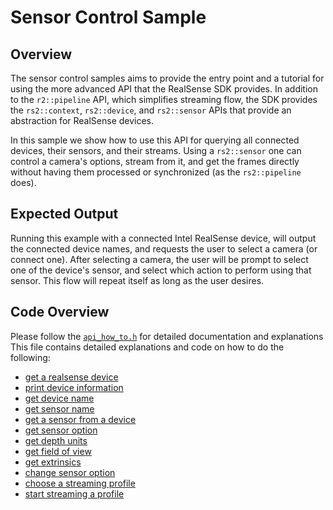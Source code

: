 # Sensor Control Sample

## Overview

The sensor control samples aims to provide the entry point and a tutorial for using the more advanced API that the RealSense SDK provides. In addition to the `r2::pipeline` API, which simplifies streaming flow, the SDK provides the `rs2::context`, `rs2::device`, and `rs2::sensor` APIs that provide an abstraction for RealSense devices.

In this sample we show how to use this API for querying all connected devices, their sensors, and their streams. Using a `rs2::sensor` one can control a camera's options, stream from it, and get the frames directly without having them processed or synchronized \(as the `rs2::pipeline` does\).

## Expected Output

Running this example with a connected Intel RealSense device, will output the connected device names, and requests the user to select a camera \(or connect one\). After selecting a camera, the user will be prompt to select one of the device's sensor, and select which action to perform using that sensor. This flow will repeat itself as long as the user desires.

## Code Overview

Please follow the [`api_how_to.h`](https://github.com/kzobov/librealsense/tree/7148f9ae1d78b5d44bee4fc578bf0b8fb9a220c5/examples/sensor-control/api_how_to.h) for detailed documentation and explanations This file contains detailed explanations and code on how to do the following:

* [get a realsense device](https://github.com/kzobov/librealsense/tree/7148f9ae1d78b5d44bee4fc578bf0b8fb9a220c5/examples/sensor-control/api_how_to.h#22)
* [print device information](https://github.com/kzobov/librealsense/tree/7148f9ae1d78b5d44bee4fc578bf0b8fb9a220c5/examples/sensor-control/api_how_to.h#71)
* [get device name](https://github.com/kzobov/librealsense/tree/7148f9ae1d78b5d44bee4fc578bf0b8fb9a220c5/examples/sensor-control/api_how_to.h#94)
* [get sensor name](https://github.com/kzobov/librealsense/tree/7148f9ae1d78b5d44bee4fc578bf0b8fb9a220c5/examples/sensor-control/api_how_to.h#109)
* [get a sensor from a device](https://github.com/kzobov/librealsense/tree/7148f9ae1d78b5d44bee4fc578bf0b8fb9a220c5/examples/sensor-control/api_how_to.h#118)
* [get sensor option](https://github.com/kzobov/librealsense/tree/7148f9ae1d78b5d44bee4fc578bf0b8fb9a220c5/examples/sensor-control/api_how_to.h#147)
* [get depth units](https://github.com/kzobov/librealsense/tree/7148f9ae1d78b5d44bee4fc578bf0b8fb9a220c5/examples/sensor-control/api_how_to.h#193)
* [get field of view](https://github.com/kzobov/librealsense/tree/7148f9ae1d78b5d44bee4fc578bf0b8fb9a220c5/examples/sensor-control/api_how_to.h#209)
* [get extrinsics](https://github.com/kzobov/librealsense/tree/7148f9ae1d78b5d44bee4fc578bf0b8fb9a220c5/examples/sensor-control/api_how_to.h#243)
* [change sensor option](https://github.com/kzobov/librealsense/tree/7148f9ae1d78b5d44bee4fc578bf0b8fb9a220c5/examples/sensor-control/api_how_to.h#262)
* [choose a streaming profile](https://github.com/kzobov/librealsense/tree/7148f9ae1d78b5d44bee4fc578bf0b8fb9a220c5/examples/sensor-control/api_how_to.h#315)
* [start streaming a profile](https://github.com/kzobov/librealsense/tree/7148f9ae1d78b5d44bee4fc578bf0b8fb9a220c5/examples/sensor-control/api_how_to.h#408)

